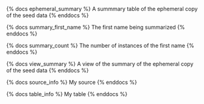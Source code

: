 {% docs ephemeral_summary %}
A summmary table of the ephemeral copy of the seed data
{% enddocs %}

{% docs summary_first_name %}
The first name being summarized
{% enddocs %}

{% docs summary_count %}
The number of instances of the first name
{% enddocs %}

{% docs view_summary %}
A view of the summary of the ephemeral copy of the seed data
{% enddocs %}

{% docs source_info %}
My source
{% enddocs %}

{% docs table_info %}
My table
{% enddocs %}
